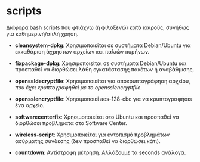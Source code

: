 scripts
=======

Διάφορα bash scripts που φτιάχνω (ή φιλοξενώ) κατά καιρούς, συνήθως για καθημερινή/απλή χρήση.


 * **cleansystem-dpkg**: Χρησιμοποιείται σε συστήματα Debian/Ubuntu για εκκαθάριση άχρηστων αρχείων και παλιών πυρήνων. 

 * **fixpackage-dpkg**: Χρησιμοποιείται σε συστήματα Debian/Ubuntu και προσπαθεί να διορθώσει λάθη εγκατάστασης πακέτων ή αναβάθμισης.

 * **openssldecryptfile**: Χρησιμοποιείται για αποκρυπτoγράφηση αρχείου, _που έχει κρυπτογραφηθεί με το opensslencryptfile_. 

 * **opensslencryptfile**: Χρησιμοποιεί aes-128-cbc για να κρυπτογραφήσει ένα αρχείο. 

 * **softwarecenterfix**: Χρησιμοποιείται στο Ubuntu και προσπαθεί να διορθώσει προβλήματα στο Software Center.

 * **wireless-script**: Χρησιμοποιείται για εντοπισμό προβλημάτων ασύρματης σύνδεσης (δεν προσπαθεί να διορθώσει κάτι).

 * **countdown**: Αντίστροφη μέτρηση. Αλλάζουμε τα seconds ανάλογα. 
